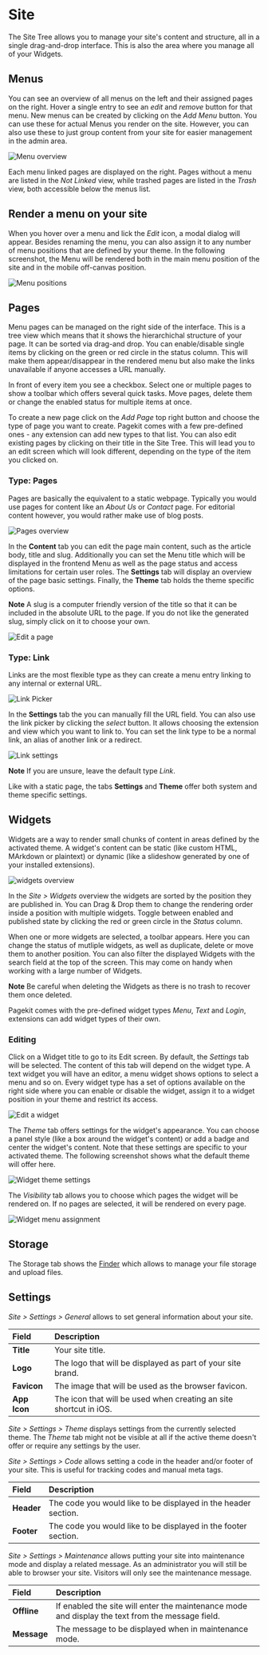 # Site
<p class="uk-article-lead">The Site Tree allows you to manage your site's content and structure, all in a single drag-and-drop interface. This is also the area where you manage all of your Widgets.</p>

## Menus
You can see an overview of all menus on the left and their assigned pages on the right. Hover a single entry to see an _edit_ and _remove_ button for that menu. New menus can be created by clicking on the _Add Menu_ button. You can use these for actual Menus you render on the site. However, you can also use these to just group content from your site for easier management in the admin area.

![Menu overview](assets/site.png)

Each menu linked pages are displayed on the right. Pages without a menu are listed in the _Not Linked_ view, while trashed pages are listed in the _Trash_ view, both accessible below the menus list.

## Render a menu on your site

When you hover over a menu and lick the *Edit* icon, a modal dialog will appear. Besides renaming the menu, you can also assign it to any number of menu positions that are defined by your theme. In the following screenshot, the Menu will be rendered both in the main menu position of the site and in the mobile off-canvas position.

![Menu positions](assets/site-menu-edit.png)

## Pages
Menu pages can be managed on the right side of the interface. This is a tree view which means that it shows the hierarchichal structure of your page. It can be sorted via drag-and drop. You can enable/disable single items by clicking on the green or red circle in the status column. This will make them appear/disappear in the rendered menu but also make the links unavailable if anyone accesses a URL manually.

In front of every item you see a checkbox. Select one or multiple pages to show a toolbar which offers several quick tasks. Move pages, delete them or change the enabled status for multiple items at once.

To create a new page click on the _Add Page_ top right button and choose the type of page you want to create. Pagekit comes with a few pre-defined ones - any extension can add new types to that list. You can also edit existing pages by clicking on their title in the Site Tree. This will lead you to an edit screen which will look different, depending on the type of the item you clicked on.

### Type: Pages

Pages are basically the equivalent to a static webpage. Typically you would use pages for content like an _About Us_ or _Contact_ page. For editorial content however, you would rather make use of blog posts.

![Pages overview](assets/site-pages.png)

In the **Content** tab you can edit the page main content, such as the article body, title and slug. Additionally you can set the Menu title which will be displayed in the frontend Menu as well as the page status and access limitations for certain user roles. The **Settings** tab will display an overview of the page basic settings. Finally, the **Theme** tab holds the theme specific options.

**Note** A slug is a computer friendly version of the title so that it can be included in the absolute URL to the page. If you do not like the generated slug, simply click on it to choose your own.

![Edit a page](assets/site-page-edit.png)

### Type: Link
Links are the most flexible type as they can create a menu entry linking to any internal or external URL.

![Link Picker](assets/site-link-1.png)

In the **Settings** tab the you can manually fill the URL field. You can also use the link picker by clicking the _select_ button. It allows choosing the extension and view which you want to link to. You can set the link type to be a normal link, an alias of another link or a redirect.

![Link settings](assets/site-link-2.png)

**Note** If you are unsure, leave the default type _Link_.

Like with a static page, the tabs **Settings** and **Theme** offer both system and theme specific settings.

## Widgets
Widgets are a way to render small chunks of content in areas defined by the activated theme. A widget's content can be static (like custom HTML, MArkdown or plaintext) or dynamic (like a slideshow generated by one of your installed extensions).

![widgets overview](assets/site-widgets.png)

In the _Site > Widgets_ overview the widgets are sorted by the position they are published in. You can Drag & Drop them to change the rendering order inside a position with multiple widgets. Toggle between enabled and published state by clicking the red or green circle in the _Status_ column.

When one or more widgets are selected, a toolbar appears. Here you can change the status of mutliple widgets, as well as duplicate, delete or move them to another position. You can also filter the displayed Widgets with the search field at the top of the screen. This may come on handy when working with a large number of Widgets.

**Note** Be careful when deleting the Widgets as there is no trash to recover them once deleted.

Pagekit comes with the pre-defined widget types _Menu_, _Text_ and _Login_, extensions can add widget types of their own.

### Editing
Click on a Widget title to go to its Edit screen. By default, the _Settings_ tab will be selected. The content of this tab will depend on the widget type. A text widget you will have an editor, a menu widget shows options to select a menu and so on. Every widget type has a set of options available on the right side where you can enable or disable the widget, assign it to a widget position in your theme and restrict its access.

![Edit a widget](assets/site-widget-edit.png)

The _Theme_ tab offers settings for the widget's appearance. You can choose a panel style (like a box around the widget's content) or add a badge and center the widget's content. Note that these settings are specific to your activated theme. The following screenshot shows what the default theme will offer here.

![Widget theme settings](assets/site-widget-theme.png)

The _Visibility_ tab allows you to choose which pages the widget will be rendered on. If no pages are selected, it will be rendered on every page.

![Widget menu assignment](assets/site-widget-assignment.png)

## Storage

The Storage tab shows the [Finder](user-interface/finder.md) which allows to manage your file storage and upload files.

## Settings

_Site > Settings > General_ allows to set general information about your site.

Field        | Description
:----------- | :----------------------------------------------------------------
**Title**    | Your site title.
**Logo**     | The logo that will be displayed as part of your site brand.
**Favicon**  | The image that will be used as the browser favicon.
**App Icon** | The icon that will be used when creating an site shortcut in iOS.

_Site > Settings > Theme_ displays settings from the currently selected theme. The _Theme_ tab might not be visible at all if the active theme doesn't offer or require any settings by the user.

_Site > Settings > Code_ allows setting a code in the header and/or footer of your site. This is useful for tracking codes and manual meta tags.

Field      | Description
:--------- | :-------------------------------------------------------------
**Header** | The code you would like to be displayed in the header section.
**Footer** | The code you would like to be displayed in the footer section.

_Site > Settings > Maintenance_ allows putting your site into maintenance mode and display a related message. As an administrator you will still be able to browser your site. Visitors will only see the maintenance message.

Field       | Description
:---------- | :-----------------------------------------------------------------------------------------------
**Offline** | If enabled the site will enter the maintenance mode and display the text from the message field.
**Message** | The message to be displayed when in maintenance mode.
